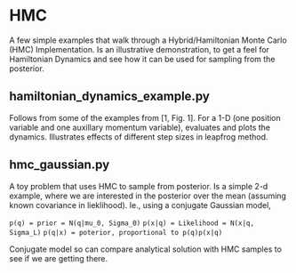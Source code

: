 # HMC

A few simple examples that walk through a Hybrid/Hamiltonian Monte Carlo (HMC) Implementation.
Is an illustrative demonstration, to get a feel for Hamiltonian Dynamics and see how it can be used for sampling from the posterior.

## hamiltonian_dynamics_example.py

Follows from some of the examples from [1, Fig. 1]. For a 1-D (one position variable and one auxillary momentum variable), evaluates and plots the dynamics. Illustrates effects of different step sizes in leapfrog method.

## hmc_gaussian.py

A toy problem that uses HMC to sample from posterior. Is a simple 2-d example, where we are interested in the posterior over the mean (assuming known covariance in lieklihood). Ie., using a conjugate Gaussian model,

`p(q) = prior = N(q|mu_0, Sigma_0)`
`p(x|q) = Likelihood = N(x|q, Sigma_L)`
`p(q|x) = poterior, proportional to p(q)p(x|q)`


Conjugate model so can compare analytical solution with HMC samples to see if we are getting there.
